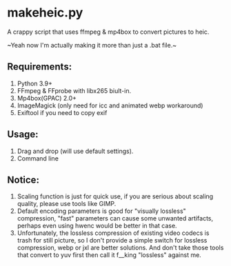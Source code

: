 # makeheic.py
A crappy script that uses ffmpeg &amp; mp4box to convert pictures to heic.

~Yeah now I'm actually making it more than just a .bat file.~

## Requirements:
1. Python 3.9+
2. FFmpeg & FFprobe with libx265 biult-in.
3. Mp4box(GPAC) 2.0+
4. ImageMagick (only need for icc and animated webp workaround)
5. Exiftool if you need to copy exif

## Usage:
1. Drag and drop (will use default settings).
2. Command line

## Notice:
1. Scaling function is just for quick use, if you are serious about scaling quality, please use tools like GIMP.
2. Default encoding parameters is good for "visually lossless" compression, "fast" parameters can cause some unwanted artifacts, perhaps even using hwenc would be better in that case.
3. Unfortunately, the lossless compression of existing video codecs is trash for still picture, so I don't provide a simple switch for lossless compression, webp or jxl are better solutions. And don't take those tools that convert to yuv first then call it f__king "lossless" against me.
